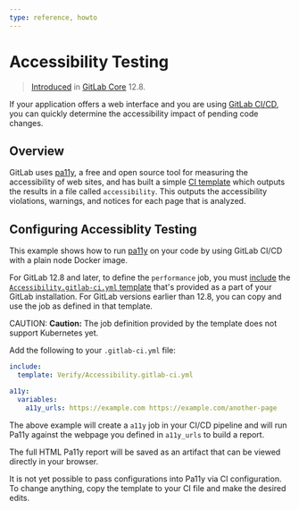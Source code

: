 ```yaml
---
type: reference, howto
---
```


# Accessibility Testing

> [Introduced](https://gitlab.com/gitlab-org/gitlab/-/merge_requests/25144) in [GitLab Core](https://about.gitlab.com/pricing/) 12.8.

If your application offers a web interface and you are using
[GitLab CI/CD](../../../ci/README.md), you can quickly determine the accessibility
impact of pending code changes.

## Overview

GitLab uses [pa11y](https://pa11y.org/), a free and open source tool for
measuring the accessibility of web sites, and has built a simple
[CI template](https://gitlab.com/gitlab-org/gitlab/blob/master/lib/gitlab/ci/templates/Verify/Accessibility.gitlab-ci.yml)
which outputs the results in a file called `accessibility`. This outputs
the accessibility violations, warnings, and notices for each page that is analyzed.

## Configuring Accessiblity Testing

This example shows how to run [pa11y](https://pa11y.org/)
on your code by using GitLab CI/CD with a plain node Docker image.

For GitLab 12.8 and later, to define the `performance` job, you must
[include](../../../ci/yaml/README.md#includetemplate) the
[`Accessibility.gitlab-ci.yml` template](https://gitlab.com/gitlab-org/gitlab/blob/master/lib/gitlab/ci/templates/Verify/Accessibility.gitlab-ci.yml)
that's provided as a part of your GitLab installation.
For GitLab versions earlier than 12.8, you can copy and use the job as
defined in that template.

CAUTION: **Caution:**
The job definition provided by the template does not support Kubernetes yet.

Add the following to your `.gitlab-ci.yml` file:

```yaml
include:
  template: Verify/Accessibility.gitlab-ci.yml

a11y:
  variables:
    a11y_urls: https://example.com https://example.com/another-page
```

The above example will create a `a11y` job in your CI/CD pipeline and will run
Pa11y against the webpage you defined in `a11y_urls` to build a report.

The full HTML Pa11y report will be saved as an artifact that can be viewed directly in your browser.

It is not yet possible to pass configurations into Pa11y via CI configuration. To change anything,
copy the template to your CI file and make the desired edits.
